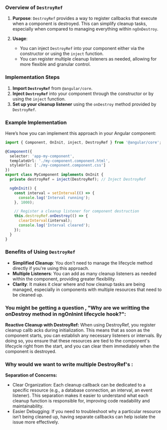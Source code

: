 ### Overview of `DestroyRef`

1. **Purpose**: `DestroyRef` provides a way to register callbacks that execute when a component is destroyed. This can simplify cleanup tasks, especially when compared to managing everything within `ngOnDestroy`.

2. **Usage**:
   - You can inject `DestroyRef` into your component either via the constructor or using the `inject` function.
   - You can register multiple cleanup listeners as needed, allowing for more flexible and granular control.

### Implementation Steps

1. **Import `DestroyRef`** from `@angular/core`.
2. **Inject `DestroyRef`** into your component through the constructor or by using the `inject` function.
3. **Set up your cleanup listener** using the `onDestroy` method provided by `DestroyRef`.

### Example Implementation

Here’s how you can implement this approach in your Angular component:

```typescript
import { Component, OnInit, inject, DestroyRef } from '@angular/core';

@Component({
  selector: 'app-my-component',
  templateUrl: './my-component.component.html',
  styleUrls: ['./my-component.component.css']
})
export class MyComponent implements OnInit {
  private destroyRef = inject(DestroyRef); // Inject DestroyRef

  ngOnInit() {
    const interval = setInterval(() => {
      console.log('Interval running');
    }, 1000);

    // Register a cleanup listener for component destruction
    this.destroyRef.onDestroy(() => {
      clearInterval(interval);
      console.log('Interval cleared');
    });
  }
}
```

### Benefits of Using `DestroyRef`

- **Simplified Cleanup**: You don't need to manage the lifecycle method directly if you're using this approach.
- **Multiple Listeners**: You can add as many cleanup listeners as needed within the component, providing greater flexibility.
- **Clarity**: It makes it clear where and how cleanup tasks are being managed, especially in components with multiple resources that need to be cleaned up.

### You might be getting a question , "Why are we writting the onDestroy method in ngOnInint lifecycle hook?":

**Reactive Cleanup with DestroyRef:**
When using DestroyRef, you register cleanup callb
acks during initialization. This means that as soon as the component starts, you can establish any necessary listeners or intervals. By doing so, you ensure that these resources are tied to the component's lifecycle right from the start, and you can clear them immediately when the component is destroyed.


### Why would we want to write multiple DestroyRef's :

**Separation of Concerns:**
- Clear Organization: Each cleanup callback can be dedicated to a specific resource (e.g., a database connection, an interval, an event listener). This separation makes it easier to understand what each cleanup function is responsible for, improving code readability and maintainability.
- Easier Debugging: If you need to troubleshoot why a particular resource isn’t being cleaned up, having separate callbacks can help isolate the issue more effectively.
